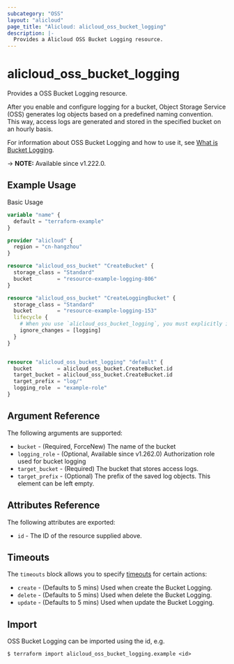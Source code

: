 ```yaml
---
subcategory: "OSS"
layout: "alicloud"
page_title: "Alicloud: alicloud_oss_bucket_logging"
description: |-
  Provides a Alicloud OSS Bucket Logging resource.
---
```


# alicloud_oss_bucket_logging

Provides a OSS Bucket Logging resource.

After you enable and configure logging for a bucket, Object Storage Service (OSS) generates log objects based on a predefined naming convention. This way, access logs are generated and stored in the specified bucket on an hourly basis.

For information about OSS Bucket Logging and how to use it, see [What is Bucket Logging](https://next.api.alibabacloud.com/document/Oss/2019-05-17/PutBucketLogging).

-> **NOTE:** Available since v1.222.0.

## Example Usage

Basic Usage

```terraform
variable "name" {
  default = "terraform-example"
}

provider "alicloud" {
  region = "cn-hangzhou"
}

resource "alicloud_oss_bucket" "CreateBucket" {
  storage_class = "Standard"
  bucket        = "resource-example-logging-806"
}

resource "alicloud_oss_bucket" "CreateLoggingBucket" {
  storage_class = "Standard"
  bucket        = "resource-example-logging-153"
  lifecycle {
    # When you use `alicloud_oss_bucket_logging`, you must explicitly ignore the `logging` attribute on the `alicloud_oss_bucket`.
    ignore_changes = [logging]
  }
}


resource "alicloud_oss_bucket_logging" "default" {
  bucket        = alicloud_oss_bucket.CreateBucket.id
  target_bucket = alicloud_oss_bucket.CreateBucket.id
  target_prefix = "log/"
  logging_role  = "example-role"
}
```

## Argument Reference

The following arguments are supported:
* `bucket` - (Required, ForceNew) The name of the bucket
* `logging_role` - (Optional, Available since v1.262.0) Authorization role used for bucket logging
* `target_bucket` - (Required) The bucket that stores access logs.
* `target_prefix` - (Optional) The prefix of the saved log objects. This element can be left empty.

## Attributes Reference

The following attributes are exported:
* `id` - The ID of the resource supplied above.

## Timeouts

The `timeouts` block allows you to specify [timeouts](https://developer.hashicorp.com/terraform/language/resources/syntax#operation-timeouts) for certain actions:
* `create` - (Defaults to 5 mins) Used when create the Bucket Logging.
* `delete` - (Defaults to 5 mins) Used when delete the Bucket Logging.
* `update` - (Defaults to 5 mins) Used when update the Bucket Logging.

## Import

OSS Bucket Logging can be imported using the id, e.g.

```shell
$ terraform import alicloud_oss_bucket_logging.example <id>
```